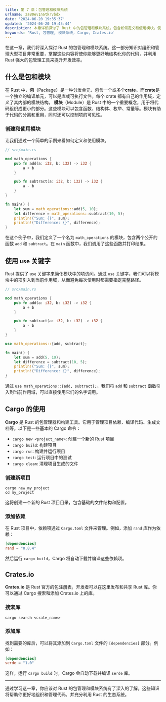 ```yaml
---
title: 第 7 章：包管理和模块系统
urlname: za80ev1n6tkrvbdx
date: '2024-06-20 19:35:37'
updated: '2024-06-20 19:45:44'
description: 本章详细探讨了 Rust 中的包管理和模块系统，包含如何定义和使用模块，使用 `use` 关键字，还介绍了 Cargo 工具和 Crates.io 仓库的使用方法。
keywords: 'Rust, 包管理, 模块系统, Cargo, Crates.io'
---
```

在这一章，我们将深入探讨 Rust 的包管理和模块系统。这一部分知识对组织和管理大型项目非常重要，掌握这些内容将使你能够更好地结构化你的代码，并利用 Rust 强大的包管理工具来提升开发效率。
## 什么是包和模块
在 Rust 中，**包**（Package）是一种分发单元，包含一个或多个**crate**。而**crate**是一个独立的编译单元，可以是库或可执行文件。每个 crate 都有自己的作用域，定义了其内部的模块结构。
**模块**（Module）是 Rust 中的一个重要概念，用于将代码组织成更小的部分。这些模块可以包含函数、结构体、枚举、常量等。模块有助于代码的分离和重用，同时还可以控制项的可见性。
### 创建和使用模块
让我们通过一个简单的示例来看如何定义和使用模块。
```rust
// src/main.rs

mod math_operations {
    pub fn add(a: i32, b: i32) -> i32 {
        a + b
    }

    pub fn subtract(a: i32, b: i32) -> i32 {
        a - b
    }
}

fn main() {
    let sum = math_operations::add(5, 10);
    let difference = math_operations::subtract(10, 5);
    println!("Sum: {}", sum);
    println!("Difference: {}", difference);
}
```
在这个例子中，我们定义了一个名为 `math_operations` 的模块，包含两个公开的函数 `add` 和 `subtract`。在 `main` 函数中，我们调用了这些函数并打印结果。
## 使用 `use` 关键字
Rust 提供了 `use` 关键字来简化模块中的项访问。通过 `use` 关键字，我们可以将模块中的项引入到当前作用域，从而避免每次使用时都需要指定完整路径。
```rust
// src/main.rs

mod math_operations {
    pub fn add(a: i32, b: i32) -> i32 {
        a + b
    }

    pub fn subtract(a: i32, b: i32) -> i32 {
        a - b
    }
}

use math_operations::{add, subtract};

fn main() {
    let sum = add(5, 10);
    let difference = subtract(10, 5);
    println!("Sum: {}", sum);
    println!("Difference: {}", difference);
}
```
通过 `use math_operations::{add, subtract};`，我们将 `add` 和 `subtract` 函数引入到当前作用域，可以直接使用它们的名字调用。
## Cargo 的使用
**Cargo** 是 Rust 的包管理器和构建工具。它用于管理项目依赖、编译代码、生成文档等。以下是一些基本的 Cargo 命令：

- `cargo new <project_name>`: 创建一个新的 Rust 项目
- `cargo build`: 构建项目
- `cargo run`: 构建并运行项目
- `cargo test`: 运行项目中的测试
- `cargo clean`: 清理项目生成的文件
### 创建新项目
```shell
cargo new my_project
cd my_project
```
这将创建一个新的 Rust 项目目录，包含基础的文件结构和配置。
### 添加依赖
在 Rust 项目中，依赖项通过 `Cargo.toml` 文件来管理。例如，添加 `rand` 库作为依赖：
```toml
[dependencies]
rand = "0.8.4"
```
然后运行 `cargo build`，Cargo 将自动下载并编译这些依赖项。
## Crates.io
**Crates.io** 是 Rust 官方的包注册表，开发者可以在这里发布和共享 Rust 库。你可以通过 Cargo 搜索和添加 Crates.io 上的库。
### 搜索库
```shell
cargo search <crate_name>
```
### 添加库
找到需要的库后，可以将其添加到 `Cargo.toml` 文件的 `[dependencies]` 部分。例如：
```toml
[dependencies]
serde = "1.0"
```
这样，运行 `cargo build` 时，Cargo 会自动下载并编译 `serde` 库。

---

通过学习这一章，你应该对 Rust 的包管理和模块系统有了深入的了解。这些知识将帮助你更好地组织和管理代码，并充分利用 Rust 的生态系统。
